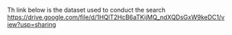 Th link below is the dataset used to conduct the search
https://drive.google.com/file/d/1HQlT2HcB6aTKijMQ_ndXQDsGxW9keDC1/view?usp=sharing
